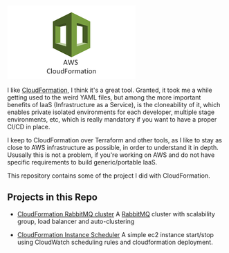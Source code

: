 ![CloudFormation](./icons/CloudFormation.png)

I like [CloudFormation](https://aws.amazon.com/cloudformation), I think it's a great tool. Granted, it took me a while getting used to the weird YAML files, but among the more important benefits of IaaS (Infrastructure as a Service), is the cloneability of it, which enables private isolated environments for each developer, multiple stage environments, etc, which is really mandatory if you want to have a proper CI/CD in place.

I keep to CloudFormation over Terraform and other tools, as I like to stay as close to AWS infrastructure as possible, in order to understand it in depth. Ususally this is not a problem, if you're working on AWS and do not have specific requirements to build generic/portable IaaS.

This repository contains some of the project I did with CloudFormation.

## Projects in this Repo
* [CloudFormation RabbitMQ cluster](./rabbit-cluster/README.md)
  A [RabbitMQ](https://www.rabbitmq.com/) cluster with scalability group, load balancer and auto-clustering

* [CloudFormation Instance Scheduler](./instance-scheduler/README.md)
  A simple ec2 instance start/stop using CloudWatch scheduling rules and cloudformation deployment. 
